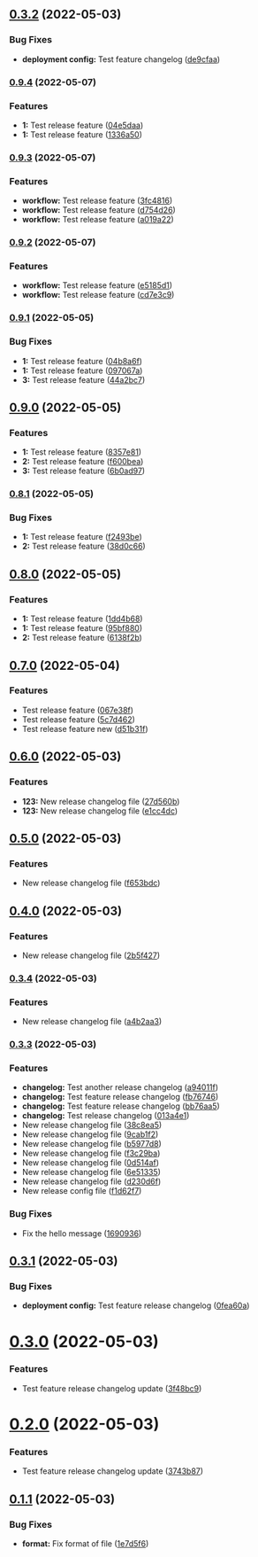 ## [0.3.2](https://github.com/abhishekshukla247/guestbook-gitops/compare/v0.3.1...v0.3.2) (2022-05-03)


### Bug Fixes

* **deployment config:** Test feature changelog ([de9cfaa](https://github.com/abhishekshukla247/guestbook-gitops/commit/de9cfaa0f31e4f2a2f5e43a202694af784a7ebdd))



### [0.9.4](https://github.com/abhishekshukla247/guestbook-gitops/compare/v0.9.3...v0.9.4) (2022-05-07)


### Features

* **1:** Test release feature ([04e5daa](https://github.com/abhishekshukla247/guestbook-gitops/commit/04e5daa050488961b24f5104432b108b7d92c40e))
* **1:** Test release feature ([1336a50](https://github.com/abhishekshukla247/guestbook-gitops/commit/1336a5096201e22bd998e2a8146bafdb3844e663))

### [0.9.3](https://github.com/abhishekshukla247/guestbook-gitops/compare/v0.9.2...v0.9.3) (2022-05-07)


### Features

* **workflow:** Test release feature ([3fc4816](https://github.com/abhishekshukla247/guestbook-gitops/commit/3fc48164ea2c87812ff4291b6c4c32cfb5371602))
* **workflow:** Test release feature ([d754d26](https://github.com/abhishekshukla247/guestbook-gitops/commit/d754d26e9dae4dd0e45b804486f51ae7862d41f4))
* **workflow:** Test release feature ([a019a22](https://github.com/abhishekshukla247/guestbook-gitops/commit/a019a22cdf960f12494fe9411cd9e8c565feea5a))

### [0.9.2](https://github.com/abhishekshukla247/guestbook-gitops/compare/v0.9.1...v0.9.2) (2022-05-07)


### Features

* **workflow:** Test release feature ([e5185d1](https://github.com/abhishekshukla247/guestbook-gitops/commit/e5185d1c9250d321a085dba9deb0b51242cbc45d))
* **workflow:** Test release feature ([cd7e3c9](https://github.com/abhishekshukla247/guestbook-gitops/commit/cd7e3c97e34fcb03c2f2ff33f5d59a0882d205f8))

### [0.9.1](https://github.com/abhishekshukla247/guestbook-gitops/compare/v0.9.0...v0.9.1) (2022-05-05)


### Bug Fixes

* **1:** Test release feature ([04b8a6f](https://github.com/abhishekshukla247/guestbook-gitops/commit/04b8a6f92040fa5dcfe7acc94b44beef298899f6))
* **1:** Test release feature ([097067a](https://github.com/abhishekshukla247/guestbook-gitops/commit/097067a47c0a98f03c959230c0b5320d27e41906))
* **3:** Test release feature ([44a2bc7](https://github.com/abhishekshukla247/guestbook-gitops/commit/44a2bc793f827b565ddf729018350a65cabcb7a2))

## [0.9.0](https://github.com/abhishekshukla247/guestbook-gitops/compare/v0.8.1...v0.9.0) (2022-05-05)


### Features

* **1:** Test release feature ([8357e81](https://github.com/abhishekshukla247/guestbook-gitops/commit/8357e81eb0e956088b2603304e7f87f401e7d4c5))
* **2:** Test release feature ([f600bea](https://github.com/abhishekshukla247/guestbook-gitops/commit/f600bea788598546989601360c3754cb0d4ede6a))
* **3:** Test release feature ([6b0ad97](https://github.com/abhishekshukla247/guestbook-gitops/commit/6b0ad979dd40916aa98fb9fb23b8bc4ed50d281e))

### [0.8.1](https://github.com/abhishekshukla247/guestbook-gitops/compare/v0.8.0...v0.8.1) (2022-05-05)


### Bug Fixes

* **1:** Test release feature ([f2493be](https://github.com/abhishekshukla247/guestbook-gitops/commit/f2493beed9538f54a81eaa0cd2ed41f0883fc923))
* **2:** Test release feature ([38d0c66](https://github.com/abhishekshukla247/guestbook-gitops/commit/38d0c669cf971b474588a2490637d1dc0f1d31f1))

## [0.8.0](https://github.com/abhishekshukla247/guestbook-gitops/compare/v0.7.0...v0.8.0) (2022-05-05)


### Features

* **1:** Test release feature ([1dd4b68](https://github.com/abhishekshukla247/guestbook-gitops/commit/1dd4b682d468db476d457defc2e5e2813d305011))
* **1:** Test release feature ([95bf880](https://github.com/abhishekshukla247/guestbook-gitops/commit/95bf88010ef6ee6b0b09288c54542df5f4e3a4e3))
* **2:** Test release feature ([6138f2b](https://github.com/abhishekshukla247/guestbook-gitops/commit/6138f2b16be01d1f8452df7e53d95b834b0d802b))

## [0.7.0](https://github.com/abhishekshukla247/guestbook-gitops/compare/v0.6.0...v0.7.0) (2022-05-04)


### Features

* Test release feature ([067e38f](https://github.com/abhishekshukla247/guestbook-gitops/commit/067e38fe42eb84fb9bf61ad5b659a4af2155deb8))
* Test release feature ([5c7d462](https://github.com/abhishekshukla247/guestbook-gitops/commit/5c7d4625b6ad2e603aa420968b0cfc71ef199981))
* Test release feature new ([d51b31f](https://github.com/abhishekshukla247/guestbook-gitops/commit/d51b31fa6f363077efbfa75dfbe369d98d125cc3))

## [0.6.0](https://github.com/abhishekshukla247/guestbook-gitops/compare/v0.5.0...v0.6.0) (2022-05-03)


### Features

* **123:** New release changelog file ([27d560b](https://github.com/abhishekshukla247/guestbook-gitops/commit/27d560b23e981e7ef7847e6f49ce157613074393))
* **123:** New release changelog file ([e1cc4dc](https://github.com/abhishekshukla247/guestbook-gitops/commit/e1cc4dc08e59156d5c36fc0767061aeaa78de881))

## [0.5.0](https://github.com/abhishekshukla247/guestbook-gitops/compare/v0.4.0...v0.5.0) (2022-05-03)


### Features

* New release changelog file ([f653bdc](https://github.com/abhishekshukla247/guestbook-gitops/commit/f653bdcdf319c5cbd9957f90083421c96485bf00))

## [0.4.0](https://github.com/abhishekshukla247/guestbook-gitops/compare/v0.3.4...v0.4.0) (2022-05-03)


### Features

* New release changelog file ([2b5f427](https://github.com/abhishekshukla247/guestbook-gitops/commit/2b5f42785af3e7015a23dd178f3379ebc250f981))

### [0.3.4](https://github.com/abhishekshukla247/guestbook-gitops/compare/v0.3.3...v0.3.4) (2022-05-03)


### Features

* New release changelog file ([a4b2aa3](https://github.com/abhishekshukla247/guestbook-gitops/commit/a4b2aa3a15e2a3c183b9947fd9420d270a651985))

### [0.3.3](https://github.com/abhishekshukla247/guestbook-gitops/compare/v0.3.2...v0.3.3) (2022-05-03)


### Features

* **changelog:** Test another release changelog ([a94011f](https://github.com/abhishekshukla247/guestbook-gitops/commit/a94011f2ffaa731375e25f44ca1fafe1ae360485))
* **changelog:** Test feature release changelog ([fb76746](https://github.com/abhishekshukla247/guestbook-gitops/commit/fb76746976807755e4e41b44f7dba8f4c95b303c))
* **changelog:** Test feature release changelog ([bb76aa5](https://github.com/abhishekshukla247/guestbook-gitops/commit/bb76aa500e053443c0760f7bb2d203cea5f64c3a))
* **changelog:** Test release changelog ([013a4e1](https://github.com/abhishekshukla247/guestbook-gitops/commit/013a4e1f73013481896564035495787ed62a7afa))
* New release changelog file ([38c8ea5](https://github.com/abhishekshukla247/guestbook-gitops/commit/38c8ea5f351c029f2c869bf0681370308dae5cd4))
* New release changelog file ([9cab1f2](https://github.com/abhishekshukla247/guestbook-gitops/commit/9cab1f20d8a8d0e24f335b103506b7db311aa8ed))
* New release changelog file ([b5977d8](https://github.com/abhishekshukla247/guestbook-gitops/commit/b5977d8e933eed4e0a36a62075d3f7b70d4d6051))
* New release changelog file ([f3c29ba](https://github.com/abhishekshukla247/guestbook-gitops/commit/f3c29ba097899ce11cc8ed9b802efa4d1d7ab12d))
* New release changelog file ([0d514af](https://github.com/abhishekshukla247/guestbook-gitops/commit/0d514af64fd2b59d397522042a22a1a51d9c6ef4))
* New release changelog file ([6e51335](https://github.com/abhishekshukla247/guestbook-gitops/commit/6e51335a54923a890d18e448683436645f05a2bb))
* New release changelog file ([d230d6f](https://github.com/abhishekshukla247/guestbook-gitops/commit/d230d6f53a9a19d50f3a1962242391560ade59cf))
* New release config file ([f1d62f7](https://github.com/abhishekshukla247/guestbook-gitops/commit/f1d62f7f3d7520f38c514c5defd465dc38914d0a))


### Bug Fixes

* Fix the hello message ([1690936](https://github.com/abhishekshukla247/guestbook-gitops/commit/169093687fe5c2d43161bce2b9438fc9f5161d1a))

## [0.3.1](https://github.com/abhishekshukla247/guestbook-gitops/compare/v0.3.0...v0.3.1) (2022-05-03)


### Bug Fixes

* **deployment config:** Test feature release changelog ([0fea60a](https://github.com/abhishekshukla247/guestbook-gitops/commit/0fea60ae20911a6d0aa9ad172a4e719098c8f169))



# [0.3.0](https://github.com/abhishekshukla247/guestbook-gitops/compare/v0.2.0...v0.3.0) (2022-05-03)


### Features

* Test feature release changelog update ([3f48bc9](https://github.com/abhishekshukla247/guestbook-gitops/commit/3f48bc9e7663870ee2c37a64e7e3e1b47563fd83))



# [0.2.0](https://github.com/abhishekshukla247/guestbook-gitops/compare/v0.1.1...v0.2.0) (2022-05-03)


### Features

* Test feature release changelog update ([3743b87](https://github.com/abhishekshukla247/guestbook-gitops/commit/3743b87113251a86bc06f0b97f946548a5ef5cd7))



## [0.1.1](https://github.com/abhishekshukla247/guestbook-gitops/compare/v0.1.0...v0.1.1) (2022-05-03)


### Bug Fixes

* **format:** Fix format of file ([1e7d5f6](https://github.com/abhishekshukla247/guestbook-gitops/commit/1e7d5f6b11911919a7bab082e72d262d172116bb))
